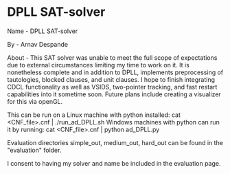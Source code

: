 # DPLL SAT-solver

Name - DPLL SAT-solver

By - Arnav Despande

About - This SAT solver was unable to meet the full scope of expectations due to external circumstances limiting my time to work on it. It is nonetheless complete and in addition to DPLL, implements preprocessing of tautologies, blocked clauses, and unit clauses. I hope to finish integrating CDCL functionality as well as VSIDS, two-pointer tracking, and fast restart capabilities into it sometime soon. Future plans include creating a visualizer for this via openGL.

This can be run on a Linux machine with python installed: cat <CNF_file>.cnf | ./run_ad_DPLL.sh
Windows machines with python can run it by running: cat <CNF_file>.cnf | python ad_DPLL.py

Evaluation directories simple_out, medium_out, hard_out can be found in the "evaluation" folder.

I consent to having my solver and name be included in the evaluation page.
